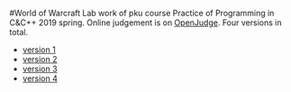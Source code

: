 #World of Warcraft
Lab work of pku course Practice of Programming in C&C++ 2019 spring.
Online judgement is on [OpenJudge](http://cxsjsx.openjudge.cn).
Four versions in total.
* [version 1](http://cxsjsx.openjudge.cn/warcraft201901/A/)   
* [version 2](http://cxsjsx.openjudge.cn/warcraft201902/A/)   
* [version 3](http://cxsjsx.openjudge.cn/warcraft201903/A/)   
* [version 4](http://cxsjsx.openjudge.cn/warcraft201904/A/)
